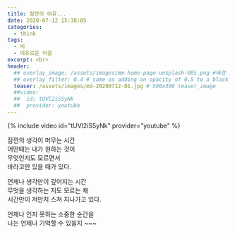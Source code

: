 ```yaml
---
title: 잠깐의 여유...
date: 2020-07-12 15:38:05
categories:
  - think
tags:
  - 비
  - 여유로운 마음
excerpt: <br>
header:
  ## overlay_image: /assets/images/mm-home-page-unsplash-005.png #배경 고정
  ## overlay_filter: 0.4 # same as adding an opacity of 0.5 to a black background
  teaser: /assets/images/md-20200712-01.jpg # 500x300 teaser_image
  ##video:
  ##  id: tUVl2iS5yNk
  ##  provider: youtube
---
```


{% include video id="tUVl2iS5yNk" provider="youtube" %}

잠깐의 생각이 머무는 시간  
어떤때는 내가 원하는 것이  
무엇인지도 모르면서  
바라고만 있을 때가 있다.  

언제나 생각만이 깊어지는 시간  
무엇을 생각하는 지도 모르는 채  
시간만이 저만치 스쳐 지나가고 있다.  

언제나 인지 못하는 소중한 순간을  
나는 언제나 기억할 수 있을지 ~~~